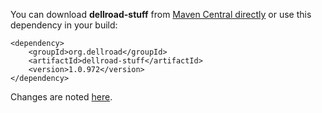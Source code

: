 You can download **dellroad-stuff** from [Maven Central directly](http://search.maven.org/#search|ga|1|dellroad-stuff) or use this dependency in your build:

```
<dependency>
    <groupId>org.dellroad</groupId>
    <artifactId>dellroad-stuff</artifactId>
    <version>1.0.972</version>
</dependency>
```

Changes are noted [here](http://dellroad-stuff.googlecode.com/svn/trunk/CHANGES.txt).